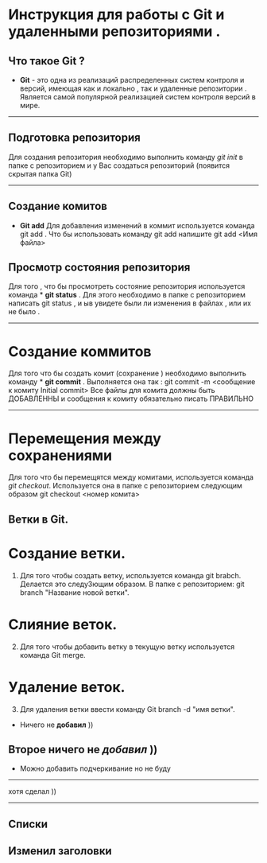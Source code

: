 # Инструкция для работы с Git и удаленными репозиториями .
## Что такое Git ?
* **Git** - это одна из реализаций распределенных систем контроля и версий,
имеющая как и локально , так и удаленные репозитории . 
Является самой популярной реализацией систем 
контроля версий в мире.
***

## Подготовка репозитория
Для создания репозитория необходимо выполнить
команду *git init* в папке с репозиторием и у
Вас создаться репозиторий (появится скрытая папка  Git)
***

## Создание комитов
* **Git add**
Для добавления изменений в коммит используется команда git add . Что бы использовать команду git add напишите  git add <Имя файла>

## Просмотр состояния репозитория
Для того , что бы просмотреть состояние репозитория используется команда * **git status** . Для этого необходимо в папке с репозиторием написать git status , и ыв увидете были ли изменения в файлах , или их не было .
***
# Создание коммитов
Для того что бы создать комит (сохранение ) необходимо выполнить команду * **git commit** . Выполняется она так : git commit -m <сообщение к комиту Initial commit> Все файлы для комита должны быть ДОБАВЛЕННЫ и сообщения к комиту обязательно писать ПРАВИЛЬНО
***
# Перемещения между сохранениями
Для того что бы перемещятся между комитами, используется команда *git checkout*. Используется она в папке с репозиторием следующим образом git checkout <номер комита>

## Ветки в Git.

# Создание ветки.
1. Для того чтобы создать ветку, используется команда git brabch. Делается это следу3ющим образом. В папке с репозиторием: git branch "Название новой ветки".

# Слияние веток.
2. Для того чтобы добавить ветку в текущую ветку используется команда Git merge.

# Удаление веток.
3. Для удаления ветки ввести команду Git branch -d "имя ветки".

* Ничего не **добавил** ))

## Второе ничего не *добавил* ))

* Можно добавить подчеркивание но не буду
***
хотя сделал ))

***
## Списки 

## Изменил заголовки
 